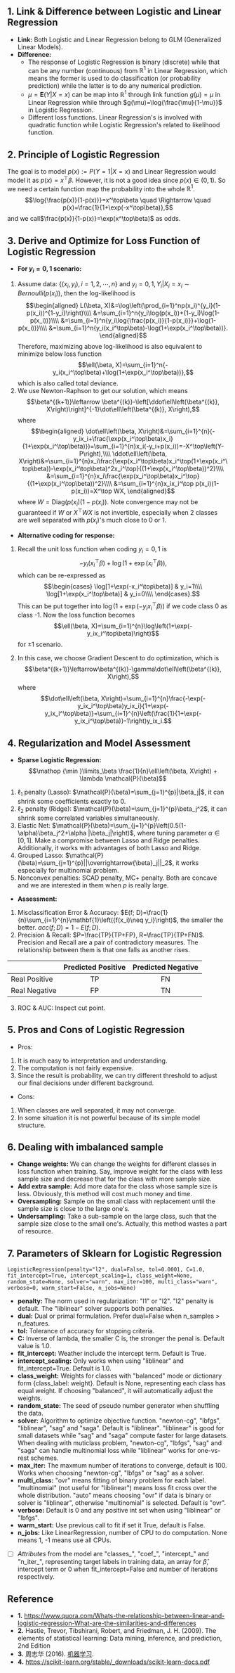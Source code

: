 ## 1. Link & Difference between Logistic and Linear Regression
* **Link:** Both Logistic and Linear Regression belong to GLM (Generalized Linear Models).
*  **Difference:** 
   + The response of Logistic Regression is binary (discrete) while that can be any number (continuous) from $\mathbb{R}^1$ in Linear Regression, which means the former is used to do classification (or probability prediction) while the latter is to do any numerical prediction.
   + $\mu=\mathbf{E}(Y|X=x)$  can be map into $\mathbb{R}^1$ through link function $g(\mu)=\mu$ in Linear Regression while through $g(\mu)=\log{\frac{\mu}{1-\mu}}$ in Logistic Regression.
   + Different loss functions. Linear Regression's is involved with quadratic function while Logistic Regression's related to likelihood function.

## 2. Principle of Logistic Regression
The goal is to model $p(x):=P(Y=1|X=x)$ and Linear Regression would model it as $p(x)=x^\top\beta$. However, it is not a good idea since $p(x)\in(0, 1)$. So we need a certain function map the probability into the whole $\mathbb{R}^1$. $$\log{\frac{p(x)}{1-p(x)}}=x^\top\beta \quad \Rightarrow \quad p(x)=\frac{1}{1+\exp(-x^\top\beta)},$$ and we call$\frac{p(x)}{1-p(x)}=\exp(x^\top\beta)$ as odds.

## 3. Derive and Optimize for Loss Function of Logistic Regression
* **For $y_i = 0, 1$ scenario:**
1) Assume data: $\lbrace (x_i, y_i), i = 1, 2, \cdots, n \rbrace$ and $y_i=0, 1, Y_i|X_i=x_i \sim Bernoulli(p(x_i))$, then the log-likelihood is $$\begin{aligned}
L(\beta, X)&=\log\left(\prod_{i=1}^np(x_i)^{y_i}(1-p(x_i))^{1-y_i}\right)\\\\
&=\sum_{i=1}^n{y_i\log(p(x_i))+(1-y_i)\log(1-p(x_i))}\\\\
&=\sum_{i=1}^n{y_i\log{\frac{p(x_i)}{1-p(x_i)}}+\log(1-p(x_i))}\\\\
&=\sum_{i=1}^n{y_i(x_i^\top\beta)-\log(1+\exp(x_i^\top\beta))}.
\end{aligned}$$ Therefore, maximizing above log-likelihood is also equivalent to minimize below loss function$$\ell(\beta, X)=\sum_{i=1}^n{-y_i(x_i^\top\beta)+\log(1+\exp(x_i^\top\beta))},$$which is also called total deviance.
2) We use Newton-Raphson to get our solution, which means
$$\beta^{(k+1)}\leftarrow \beta^{(k)}-\left[\ddot\ell\left(\beta^{(k)}, X\right)\right]^{-1}\dot\ell\left(\beta^{(k)}, X\right),$$ where 
$$\begin{aligned}
\dot\ell\left(\beta, X\right)&=\sum_{i=1}^{n}(-y_ix_i+\frac{\exp(x_i^\top\beta)x_i}{1+\exp(x_i^\top\beta)})=\sum_{i=1}^{n}x_i(-y_i+p(x_i))=-X^\top\left(Y-P\right),\\\\
\ddot\ell\left(\beta, X\right)&=\sum_{i=1}^{n}x_i\frac{\exp(x_i^\top\beta)x_i^\top(1+\exp(x_i^\top\beta))-\exp(x_i^\top\beta)^2x_i^\top}{(1+\exp(x_i^\top\beta))^2}\\\\
&=\sum_{i=1}^{n}x_i\frac{\exp(x_i^\top\beta)x_i^\top}{(1+\exp(x_i^\top\beta))^2}\\\\
&=\sum_{i=1}^{n}x_ix_i^\top p(x_i)(1-p(x_i))=X^\top WX,
\end{aligned}$$ where $W=\text{Diag}\left(p(x_i)(1-p(x_i)\right).$ Note convergence may not be guaranteed if $W$ or $X^\top WX$ is not invertible, especially when 2 classes are well separated with $p(x_i)$'s much close to 0 or 1.
   
* **Alternative coding for response:**
1) Recall the unit loss function when coding $y_i=0, 1$ is $${-y_i(x_i^\top\beta)+\log(1+\exp(x_i^\top\beta))},$$which can be re-expressed as 
$$\begin{cases}
\log[1+\exp(-x_i^\top\beta)] & y_i=1\\\\
\log[1+\exp(x_i^\top\beta)] & y_i=0\\\\
\end{cases}.$$This can be put together into $\log(1+\exp(-y_ix_i^\top\beta))$ if we code class 0 as class -1. Now the loss function becomes$$\ell(\beta, X)=\sum_{i=1}^{n}\log\left(1+\exp(-y_ix_i^\top\beta)\right)$$ for $\pm1$ scenario.

2) In this case, we choose Gradient Descent to do optimization, which is
$$\beta^{(k+1)}\leftarrow\beta^{(k)}-\gamma\dot\ell\left(\beta^{(k)}, X\right),$$ where 
$$\dot\ell\left(\beta, X\right)=\sum_{i=1}^{n}\frac{-\exp(-y_ix_i^\top\beta)y_ix_i}{1+\exp(-y_ix_i^\top\beta)}=\sum_{i=1}^{n}\left(\frac{1}{1+\exp(-y_ix_i^\top\beta)}-1\right)y_ix_i.$$

## 4. Regularization and Model Assessment
* **Sparse Logistic Regression:**
$$\mathop {\min }\limits_\beta \frac{1}{n}\ell\left(\beta, X\right) + \lambda \mathcal{P}(\beta)$$
1) $\ell_1$ penalty (Lasso): $\mathcal{P}(\beta)=\sum_{j=1}^{p}|\beta_j|$, it can shrink some coefficients exactly to 0.
2) $\ell_2$ penalty (Ridge): $\mathcal{P}(\beta)=\sum_{j=1}^{p}\beta_j^2$, it can shrink some correlated variables simultaneously.
3) Elastic Net: $\mathcal{P}(\beta)=\sum_{j=1}^{p}\left(0.5(1-\alpha)\beta_j^2+\alpha |\beta_j|\right)$, where tuning parameter $\alpha \in [0, 1]$. Make a compromise between Lasso and Ridge penalties. Additionally, it works with advantages of both Lasso and Ridge.
4) Grouped Lasso:   $\mathcal{P}(\beta)=\sum_{j=1}^{p}||\overrightarrow{\beta}_j||_2$, it works especially for multinomial problem.
5) Nonconvex penalties: SCAD penalty, MC+ penalty. Both are concave and we are interested in them when $p$ is really large.
 * **Assessment:**
1) Misclassification Error & Accuracy: $E(f; D)=\frac{1}{n}\sum_{i=1}^{n}\mathbf{1}\left({f(x_i)\neq y_i}\right)$, the smaller the better.  $acc(f;D)=1-E(f;D)$.
2) Precision & Recall: $P=\frac{TP}{TP+FP}, R=\frac{TP}{TP+FN}$. Precision and Recall are a pair of contradictory measures. The relationship between them is that one falls as another rises.

|   |Predicted Positive|Predicted Negative|
|:------ |:------:|:------:|
|Real Positive|TP|FN|
|Real Negative|FP|TN|

3) ROC & AUC: Inspect cut point.

## 5. Pros and Cons of Logistic Regression
* Pros:
1) It is much easy to interpretation and understanding.
2) The computation is not fairly expensive.
3) Since the result is probability,  we can try different threshold to adjust our final decisions under different background. 

* Cons:
1) When classes are well separated,  it may not converge.
2) In some situation it is not powerful because of its simple model structure. 

## 6. Dealing with imbalanced sample
* **Change weights:** We can change the weights for different classes in loss function when training. Say, improve weight for the class with less sample size and decrease that for the class with more sample size.
* **Add extra sample:** Add more data for the class whose sample size is less. Obviously, this method will cost much money and time.
* **Oversampling:** Sample on the small class with replacement until the sample size is close to the large one's.
* **Undersampling:** Take a sub-sample on the large class, such that the sample size close to the small one's. Actually, this method wastes a part of resource.

## 7. Parameters of Sklearn for Logistic Regression 
```{python}
LogisticRegression(penalty="l2", dual=False, tol=0.0001, C=1.0, fit_intercept=True, intercept_scaling=1, class_weight=None, random_state=None, solver="warn", max_iter=100, multi_class="warn", verbose=0, warm_start=False, n_jobs=None)
```
* **penalty:** The norm used in regularization: "l1" or "l2". "l2" penalty is default. The "liblinear" solver supports both penalties.
* **dual:** Dual or primal formulation. Prefer dual=False when n_samples > n_features.
* **tol:** Tolerance of accuracy for stopping criteria.
* **C:** Inverse of lambda, the smaller C is, the stronger the penal is. Default value is 1.0.
* **fit_intercept:** Weather include the intercept term. Default is True.
* **intercept_scaling:** Only works when using "liblinear" and fit_intercept=True. Default is 1.0.
* **class_weight:** Weights for classes with "balanced" mode or dictionary form {class_label: weight}. Default is None, representing each class has equal weight. If choosing "balanced", it will automatically adjust the weights.
* **random_state:** The seed of pseudo number generator when shuffling the data.
* **solver:** Algorithm to optimize objective function. "newton-cg", "lbfgs", "liblinear", "sag" and "saga". Default is "liblinear". "liblinear" is good for small datasets while "sag" and "saga" compute faster for large datasets. When dealing with muticlass problem, "newton-cg", "lbfgs", "sag" and "saga" can handle multinomial loss while "liblinear" works for one-vs-rest schemes.
* **max_iter:** The maxmum number of iterations to converge, default is 100. Works when choosing "newton-cg", "lbfgs" or "sag" as a solver.
* **multi_class:** "ovr" means fitting of binary problem for each label. "multinomial" (not useful for "liblinear") means loss fit cross over the whole distribution. "auto" means choosing "ovr" if data is binary or solver is "liblinear", otherwise "multinomial" is selected. Default is "ovr".
* **verbose:** Default is 0 and any positive int set when using "liblinear" or "lbfgs".
* **warm_start:** Use previous call to fit if set it True, default is False.
* **n_jobs:** Like LinearRegression, number of CPU to do computation. None means 1, -1 means use all CPUs.
- [ ] *Attributes* from the model are  "classes_", "coef_", "intercept_" and "n_iter_", representing target labels in training data, an array for $\hat\beta$, intercept term or 0 when fit_intercept=False and number of iterations respectively.



## Reference
* **1.** https://www.quora.com/Whats-the-relationship-between-linear-and-logistic-regression-What-are-the-similarities-and-differences
* **2.** Hastie, Trevor, Tibshirani, Robert, and Friedman, J. H. (2009). The elements of statistical learning: Data mining, inference, and prediction, 2nd Edition
* **3.** 周志华 (2016). [机器学习](https://cs.nju.edu.cn/zhouzh/zhouzh.files/publication/MLbook2016.htm).
* **4.** https://scikit-learn.org/stable/_downloads/scikit-learn-docs.pdf
